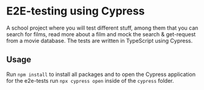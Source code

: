 # E2E-testing using Cypress

A school project where you will test different stuff, among them that you can search for films, read more about a film and mock the search & get-request from a movie database. The tests are written in TypeScript using Cypress.

## Usage

Run `npm install` to install all packages and to open the Cypress application for the e2e-tests run `npx cypress open` inside of the `cypress` folder.
